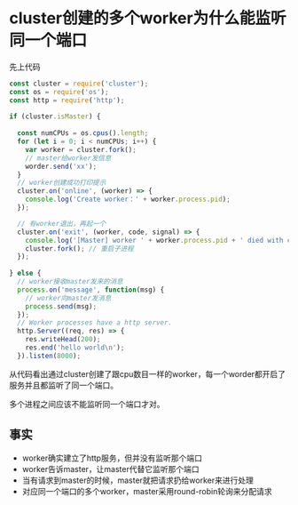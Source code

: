 # cluster创建的多个worker为什么能监听同一个端口

先上代码

```javascript
const cluster = require('cluster');
const os = require('os');
const http = require('http');
 
if (cluster.isMaster) {
 
  const numCPUs = os.cpus().length;
  for (let i = 0; i < numCPUs; i++) {
    var worker = cluster.fork();
    // master给worker发信息
    worder.send('xx');
  }
  // worker创建成功打印提示
  cluster.on('online', (worker) => {
    console.log('Create worker：' + worker.process.pid);
  });

  // 有worker退出，再起一个
  cluster.on('exit', (worker, code, signal) => {
    console.log('[Master] worker ' + worker.process.pid + ' died with code:' + code + ', and signal: ' + signal);
    cluster.fork(); // 重启子进程
  });
 
} else {
  // worker接收master发来的消息
  process.on('message', function(msg) {
    // worker向master发消息
    process.send(msg);
  });
  // Worker processes have a http server.
  http.Server((req, res) => {
    res.writeHead(200);
    res.end('hello world\n');
  }).listen(8000);

```

从代码看出通过cluster创建了跟cpu数目一样的worker，每一个worder都开启了服务并且都监听了同一个端口。

多个进程之间应该不能监听同一个端口才对。

## 事实

- worker确实建立了http服务，但并没有监听那个端口
- worker告诉master，让master代替它监听那个端口
- 当有请求到master的时候，master就把请求扔给worker来进行处理
- 对应同一个端口的多个worker，master采用round-robin轮询来分配请求
